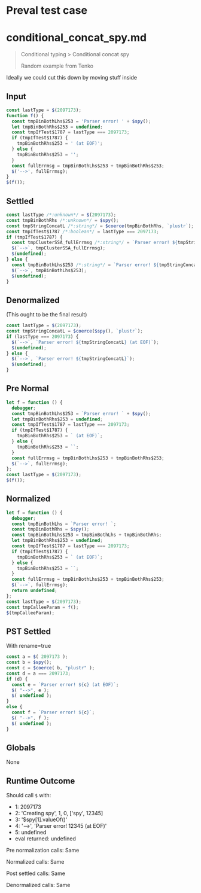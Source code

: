 # Preval test case

# conditional_concat_spy.md

> Conditional typing > Conditional concat spy
>
> Random example from Tenko

Ideally we could cut this down by moving stuff inside

## Input

`````js filename=intro
const lastType = $(2097173); 
function f() {
  const tmpBinBothLhs$253 = 'Parser error! ' + $spy();
  let tmpBinBothRhs$253 = undefined;
  const tmpIfTest$1787 = lastType === 2097173;
  if (tmpIfTest$1787) {
    tmpBinBothRhs$253 = ' (at EOF)';
  } else {
    tmpBinBothRhs$253 = '';
  }
  const fullErrmsg = tmpBinBothLhs$253 + tmpBinBothRhs$253;
  $('-->', fullErrmsg);
}
$(f());
`````

## Settled


`````js filename=intro
const lastType /*:unknown*/ = $(2097173);
const tmpBinBothRhs /*:unknown*/ = $spy();
const tmpStringConcatL /*:string*/ = $coerce(tmpBinBothRhs, `plustr`);
const tmpIfTest$1787 /*:boolean*/ = lastType === 2097173;
if (tmpIfTest$1787) {
  const tmpClusterSSA_fullErrmsg /*:string*/ = `Parser error! ${tmpStringConcatL} (at EOF)`;
  $(`-->`, tmpClusterSSA_fullErrmsg);
  $(undefined);
} else {
  const tmpBinBothLhs$253 /*:string*/ = `Parser error! ${tmpStringConcatL}`;
  $(`-->`, tmpBinBothLhs$253);
  $(undefined);
}
`````

## Denormalized
(This ought to be the final result)

`````js filename=intro
const lastType = $(2097173);
const tmpStringConcatL = $coerce($spy(), `plustr`);
if (lastType === 2097173) {
  $(`-->`, `Parser error! ${tmpStringConcatL} (at EOF)`);
  $(undefined);
} else {
  $(`-->`, `Parser error! ${tmpStringConcatL}`);
  $(undefined);
}
`````

## Pre Normal


`````js filename=intro
let f = function () {
  debugger;
  const tmpBinBothLhs$253 = `Parser error! ` + $spy();
  let tmpBinBothRhs$253 = undefined;
  const tmpIfTest$1787 = lastType === 2097173;
  if (tmpIfTest$1787) {
    tmpBinBothRhs$253 = ` (at EOF)`;
  } else {
    tmpBinBothRhs$253 = ``;
  }
  const fullErrmsg = tmpBinBothLhs$253 + tmpBinBothRhs$253;
  $(`-->`, fullErrmsg);
};
const lastType = $(2097173);
$(f());
`````

## Normalized


`````js filename=intro
let f = function () {
  debugger;
  const tmpBinBothLhs = `Parser error! `;
  const tmpBinBothRhs = $spy();
  const tmpBinBothLhs$253 = tmpBinBothLhs + tmpBinBothRhs;
  let tmpBinBothRhs$253 = undefined;
  const tmpIfTest$1787 = lastType === 2097173;
  if (tmpIfTest$1787) {
    tmpBinBothRhs$253 = ` (at EOF)`;
  } else {
    tmpBinBothRhs$253 = ``;
  }
  const fullErrmsg = tmpBinBothLhs$253 + tmpBinBothRhs$253;
  $(`-->`, fullErrmsg);
  return undefined;
};
const lastType = $(2097173);
const tmpCalleeParam = f();
$(tmpCalleeParam);
`````

## PST Settled
With rename=true

`````js filename=intro
const a = $( 2097173 );
const b = $spy();
const c = $coerce( b, "plustr" );
const d = a === 2097173;
if (d) {
  const e = `Parser error! ${c} (at EOF)`;
  $( "-->", e );
  $( undefined );
}
else {
  const f = `Parser error! ${c}`;
  $( "-->", f );
  $( undefined );
}
`````

## Globals

None

## Runtime Outcome

Should call `$` with:
 - 1: 2097173
 - 2: 'Creating spy', 1, 0, ['spy', 12345]
 - 3: '$spy[1].valueOf()'
 - 4: '-->', 'Parser error! 12345 (at EOF)'
 - 5: undefined
 - eval returned: undefined

Pre normalization calls: Same

Normalized calls: Same

Post settled calls: Same

Denormalized calls: Same
